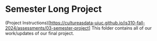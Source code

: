 # Semester Long Project
(Project Instructions)[https://cultureasdata-uiuc.github.io/is310-fall-2024/assessments/03-semester-project]
This folder contains all of our work/updates of our final project.

